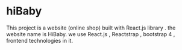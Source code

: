 # hiBaby
This project is a website (online shop) built with React.js library . the website name is HiBaby. we use React.js , Reactstrap , bootstrap 4 , frontend technologies in it.
